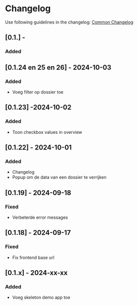# Changelog

Use following guidelines in the changelog: [Common Changelog](https://common-changelog.org/)

## [0.1.] -

### Added


## [0.1.24 en 25 en 26] - 2024-10-03

### Added

- Voeg filter op dossier toe

## [0.1.23] -2024-10-02

### Added

- Toon checkbox values in overview

## [0.1.22] - 2024-10-01

### Added

- Changelog
- Popup om de data van een dossier te verrijken


## [0.1.19] - 2024-09-18

### Fixed

- Verbeterde error messages

## [0.1.18] - 2024-09-17

### Fixed

- Fix frontend base url

## [0.1.x] - 2024-xx-xx

### Added

- Voeg skeleton demo app toe